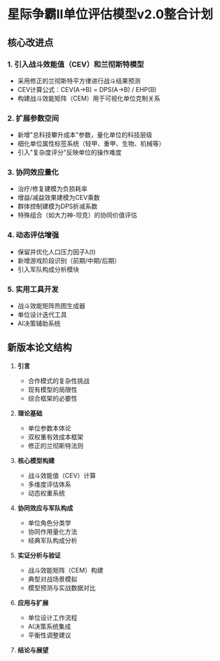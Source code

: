 # 星际争霸II单位评估模型v2.0整合计划

## 核心改进点

### 1. 引入战斗效能值（CEV）和兰彻斯特模型
- 采用修正的兰彻斯特平方律进行战斗结果预测
- CEV计算公式：CEV(A→B) = DPS(A→B) / EHP(B)
- 构建战斗效能矩阵（CEM）用于可视化单位克制关系

### 2. 扩展参数空间
- 新增"总科技攀升成本"参数，量化单位的科技层级
- 细化单位属性标签系统（轻甲、重甲、生物、机械等）
- 引入"复杂度评分"反映单位的操作难度

### 3. 协同效应量化
- 治疗/修复建模为负损耗率
- 增益/减益效果建模为CEV乘数
- 群体控制建模为DPS折减系数
- 特殊组合（如大力神-坦克）的协同价值评估

### 4. 动态评估增强
- 保留并优化人口压力因子λ(t)
- 新增游戏阶段识别（前期/中期/后期）
- 引入军队构成分析模块

### 5. 实用工具开发
- 战斗效能矩阵热图生成器
- 单位设计迭代工具
- AI决策辅助系统

## 新版本论文结构

1. **引言**
   - 合作模式的复杂性挑战
   - 现有模型的局限性
   - 综合框架的必要性

2. **理论基础**
   - 单位参数本体论
   - 双权重有效成本框架
   - 修正的兰彻斯特法则

3. **核心模型构建**
   - 战斗效能值（CEV）计算
   - 多维度评估体系
   - 动态权重系统

4. **协同效应与军队构成**
   - 单位角色分类学
   - 协同作用量化方法
   - 经典军队构成分析

5. **实证分析与验证**
   - 战斗效能矩阵（CEM）构建
   - 典型对战场景模拟
   - 模型预测与实战数据对比

6. **应用与扩展**
   - 单位设计工作流程
   - AI决策系统集成
   - 平衡性调整建议

7. **结论与展望**